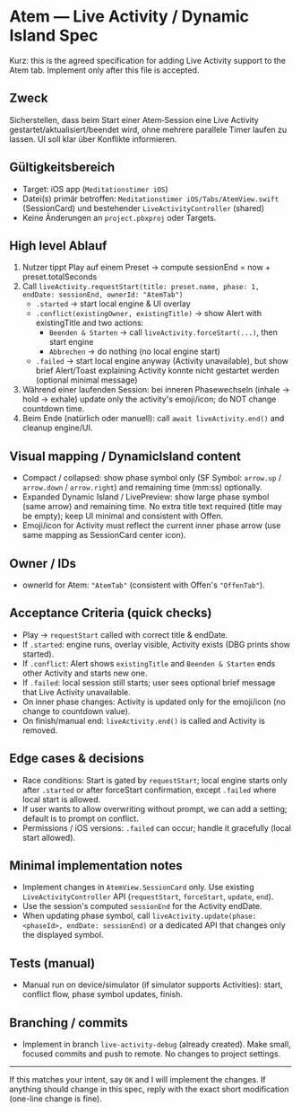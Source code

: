 # Atem — Live Activity / Dynamic Island Spec

Kurz: this is the agreed specification for adding Live Activity support to the Atem tab. Implement only after this file is accepted.

## Zweck
Sicherstellen, dass beim Start einer Atem‑Session eine Live Activity gestartet/aktualisiert/beendet wird, ohne mehrere parallele Timer laufen zu lassen. UI soll klar über Konflikte informieren.

## Gültigkeitsbereich
- Target: iOS app (`Meditationstimer iOS`)
- Datei(s) primär betroffen: `Meditationstimer iOS/Tabs/AtemView.swift` (SessionCard) und bestehender `LiveActivityController` (shared)
- Keine Änderungen an `project.pbxproj` oder Targets.

## High level Ablauf
1. Nutzer tippt Play auf einem Preset → compute sessionEnd = now + preset.totalSeconds
2. Call `liveActivity.requestStart(title: preset.name, phase: 1, endDate: sessionEnd, ownerId: "AtemTab")`
   - `.started` → start local engine & UI overlay
   - `.conflict(existingOwner, existingTitle)` → show Alert with existingTitle and two actions:
     - `Beenden & Starten` → call `liveActivity.forceStart(...)`, then start engine
     - `Abbrechen` → do nothing (no local engine start)
   - `.failed` → start local engine anyway (Activity unavailable), but show brief Alert/Toast explaining Activity konnte nicht gestartet werden (optional minimal message)
3. Während einer laufenden Session: bei inneren Phasewechseln (inhale → hold → exhale) update only the activity's emoji/icon; do NOT change countdown time.
4. Beim Ende (natürlich oder manuell): call `await liveActivity.end()` and cleanup engine/UI.

## Visual mapping / DynamicIsland content
- Compact / collapsed: show phase symbol only (SF Symbol: `arrow.up` / `arrow.down` / `arrow.right`) and remaining time (mm:ss) optionally.
- Expanded Dynamic Island / LivePreview: show large phase symbol (same arrow) and remaining time. No extra title text required (title may be empty); keep UI minimal and consistent with Offen.
- Emoji/icon for Activity must reflect the current inner phase arrow (use same mapping as SessionCard center icon).

## Owner / IDs
- ownerId for Atem: `"AtemTab"` (consistent with Offen's `"OffenTab"`).

## Acceptance Criteria (quick checks)
- Play → `requestStart` called with correct title & endDate.
- If `.started`: engine runs, overlay visible, Activity exists (DBG prints show started).
- If `.conflict`: Alert shows `existingTitle` and `Beenden & Starten` ends other Activity and starts new one.
- If `.failed`: local session still starts; user sees optional brief message that Live Activity unavailable.
- On inner phase changes: Activity is updated only for the emoji/icon (no change to countdown value).
- On finish/manual end: `liveActivity.end()` is called and Activity is removed.

## Edge cases & decisions
- Race conditions: Start is gated by `requestStart`; local engine starts only after `.started` or after forceStart confirmation, except `.failed` where local start is allowed.
- If user wants to allow overwriting without prompt, we can add a setting; default is to prompt on conflict.
- Permissions / iOS versions: `.failed` can occur; handle it gracefully (local start allowed).

## Minimal implementation notes
- Implement changes in `AtemView.SessionCard` only. Use existing `LiveActivityController` API (`requestStart`, `forceStart`, `update`, `end`).
- Use the session's computed `sessionEnd` for the Activity endDate.
- When updating phase symbol, call `liveActivity.update(phase: <phaseId>, endDate: sessionEnd)` or a dedicated API that changes only the displayed symbol.

## Tests (manual)
- Manual run on device/simulator (if simulator supports Activities): start, conflict flow, phase symbol updates, finish.

## Branching / commits
- Implement in branch `live-activity-debug` (already created). Make small, focused commits and push to remote. No changes to project settings.

---
If this matches your intent, say `OK` and I will implement the changes. If anything should change in this spec, reply with the exact short modification (one-line change is fine).